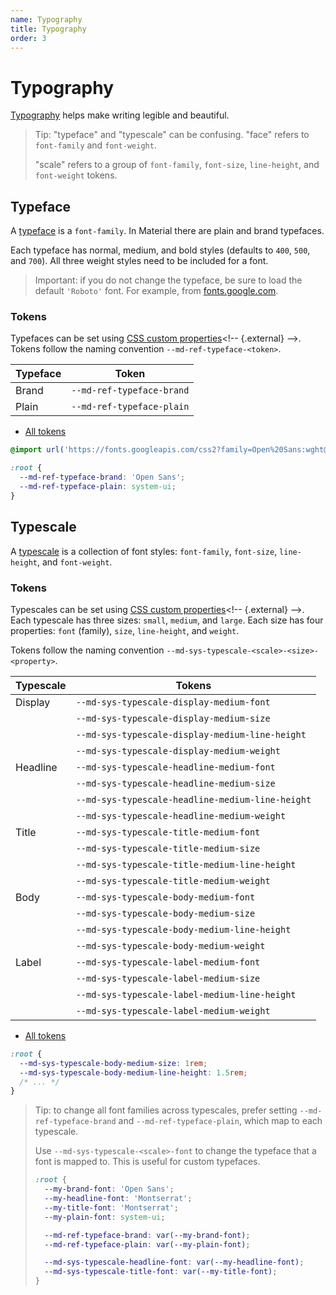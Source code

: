 ```yaml
---
name: Typography
title: Typography
order: 3
---
```


# Typography

<!-- go/mwc-typography -->

<!--*
# Document freshness: For more information, see go/fresh-source.
freshness: { owner: 'lizmitchell' reviewed: '2023-09-06' }
tag: 'docType:howTo'
*-->

<!-- [TOC] -->

[Typography](https://m3.material.io/styles/typography)<!-- {.external} --> helps make
writing legible and beautiful.

> Tip: "typeface" and "typescale" can be confusing. "face" refers to
> `font-family` and `font-weight`.
>
> "scale" refers to a group of `font-family`, `font-size`, `line-height`, and
> `font-weight` tokens.

## Typeface

<!-- go/md-ref-typeface -->

A [typeface](https://m3.material.io/styles/typography/fonts)<!-- {.external} --> is a
`font-family`. In Material there are plain and brand typefaces.

Each typeface has normal, medium, and bold styles (defaults to `400`, `500`, and
`700`). All three weight styles need to be included for a font.

> Important: if you do not change the typeface, be sure to load the default
> `'Roboto'` font. For example, from
> [fonts.google.com](https://fonts.google.com/share?selection.family=Roboto:wght@400;500;700).

### Tokens

Typefaces can be set using
[CSS custom properties](https://developer.mozilla.org/en-US/docs/Web/CSS/--*)<!-- {.external} -->.
Tokens follow the naming convention `--md-ref-typeface-<token>`.

Typeface | Token
-------- | -------------------------
Brand    | `--md-ref-typeface-brand`
Plain    | `--md-ref-typeface-plain`

*   [All tokens](https://github.com/material-components/material-web/blob/main/tokens/_md-ref-typeface.scss)
    <!-- {.external} -->

```css
@import url('https://fonts.googleapis.com/css2?family=Open%20Sans:wght@400;500;700&display=swap');

:root {
  --md-ref-typeface-brand: 'Open Sans';
  --md-ref-typeface-plain: system-ui;
}
```

## Typescale

<!-- go/md-sys-typescale -->

A
[typescale](https://m3.material.io/styles/typography/type-scale-tokens)<!-- {.external} -->
is a collection of font styles: `font-family`, `font-size`, `line-height`, and
`font-weight`.

### Tokens

Typescales can be set using
[CSS custom properties](https://developer.mozilla.org/en-US/docs/Web/CSS/--*)<!-- {.external} -->.
Each typescale has three sizes: `small`, `medium`, and `large`. Each size has
four properties: `font` (family), `size`, `line-height`, and `weight`.

Tokens follow the naming convention
`--md-sys-typescale-<scale>-<size>-<property>`.

Typescale | Tokens
--------- | ------------------------------------------------
Display   | `--md-sys-typescale-display-medium-font`
&nbsp;    | `--md-sys-typescale-display-medium-size`
&nbsp;    | `--md-sys-typescale-display-medium-line-height`
&nbsp;    | `--md-sys-typescale-display-medium-weight`
Headline  | `--md-sys-typescale-headline-medium-font`
&nbsp;    | `--md-sys-typescale-headline-medium-size`
&nbsp;    | `--md-sys-typescale-headline-medium-line-height`
&nbsp;    | `--md-sys-typescale-headline-medium-weight`
Title     | `--md-sys-typescale-title-medium-font`
&nbsp;    | `--md-sys-typescale-title-medium-size`
&nbsp;    | `--md-sys-typescale-title-medium-line-height`
&nbsp;    | `--md-sys-typescale-title-medium-weight`
Body      | `--md-sys-typescale-body-medium-font`
&nbsp;    | `--md-sys-typescale-body-medium-size`
&nbsp;    | `--md-sys-typescale-body-medium-line-height`
&nbsp;    | `--md-sys-typescale-body-medium-weight`
Label     | `--md-sys-typescale-label-medium-font`
&nbsp;    | `--md-sys-typescale-label-medium-size`
&nbsp;    | `--md-sys-typescale-label-medium-line-height`
&nbsp;    | `--md-sys-typescale-label-medium-weight`

*   [All tokens](https://github.com/material-components/material-web/blob/main/tokens/_md-sys-typescale.scss)
    <!-- {.external} -->

```css
:root {
  --md-sys-typescale-body-medium-size: 1rem;
  --md-sys-typescale-body-medium-line-height: 1.5rem;
  /* ... */
}
```

> Tip: to change all font families across typescales, prefer setting
> `--md-ref-typeface-brand` and `--md-ref-typeface-plain`, which map to each
> typescale.
>
> Use `--md-sys-typescale-<scale>-font` to change the typeface that a font is
> mapped to. This is useful for custom typefaces.
>
> ```css
> :root {
>   --my-brand-font: 'Open Sans';
>   --my-headline-font: 'Montserrat';
>   --my-title-font: 'Montserrat';
>   --my-plain-font: system-ui;
>
>   --md-ref-typeface-brand: var(--my-brand-font);
>   --md-ref-typeface-plain: var(--my-plain-font);
>
>   --md-sys-typescale-headline-font: var(--my-headline-font);
>   --md-sys-typescale-title-font: var(--my-title-font);
> }
> ```

<!--#include file="../../googlers/theming-typography.md" -->
